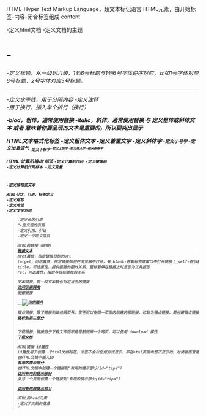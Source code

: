 HTML-Hyper Text Markup Language，超文本标记语言
HTML元素，由开始标签-内容-闭合标签组成
<opening tag>content<closing tag>

<html>-定义html文档
<body>-定义文档的主题
<h1>-<h6>-定义标题，从一级到六级，1到6号标题与1到6号字体逆序对应，比如1号字体对应6号标题，2号字体对应5号标题。
<hr>-定义水平线，用于分隔内容
<!--...-->-定义注释
<br>-用于换行，插入单个折行（换行）

<b>-blod，粗体，通常使用<strong>替换
<i>-italic，斜体，通常使用<em>替换
<b> 与<i> 定义粗体或斜体文本
<strong> 或者 <em>意味着你要呈现的文本是重要的，所以要突出显示

HTML文本格式化标签
<b>-定义粗体文本
<em>-定义着重文字
<i>-定义斜体字
<small>-定义小号字
<strong>-定义加重语气
<sub>-定义下标字
<sup>-定义上标字
<ins>-定义插入字
<del>-定义删除字

HTML‘计算机输出’标签
<code>-定义计算机代码
<kbd>-定义键盘码
<samp>-定义计算机代码样本
<var>-定义变量
<pre>-定义预格式文本

HTML引文，引用，标签定义
<abbr>-定义缩写
<address>-定义地址
<bdo>-定义文字方向
<blockquote>-定义长的引用
<q>-定义短的引用
<cite>-定义引用、引证
<dfn>-定义一个定义项目

HTML超链接（链接）
<a href="url">链接文本</a>
href属性，指定链接目标的url
target，可选属性，指定链接如何在浏览器中打开，有_blank-在新标签或窗口中打开链接；_self-在当前标签或窗口中打开链接。
title，可选属性，提供链接的额外关系，鼠标悬停在链接上时显示为工具提示
rel，可选属性，指定与目标链接的关系

文本链接，将一段文本转化为可点击的链接
<a href="https://www.example.com">访问示例网站</a>
图像链接
<a href="https://www.example.com">
  <img src="example.jpg" alt="示例图片">
</a>
锚点链接，除了链接到其他网页外，您还可以在同一页面内创建内部链接，这称为锚点链接。要创建锚点链接，需要在目标位置使用 <a> 元素定义一个标记，并使用#符号引用该标记。
<a href="#section2">跳转到第二部分</a>
<!-- 在页面中的某个位置 -->
<a name="section2"></a>
下载链接，链接用于下载文件而不是导航到另一个网页，可以使用 download 属性
<a href="document.pdf" download>下载文档</a>

HTML链接-id属性
id属性用于创建一个html文档标签，书签不会以任何方式显示，即在html页面中是不显示的，对读者而言是隐藏的
在HTML文档中插入ID
<a id="tips">有用的提示部分</a>
在HTML文档中创建一个链接到"有用的提示部分(id="tips"）
<a href="#tips">访问有用的提示部分</a>
从另一个页面创建一个链接到"有用的提示部分(id="tips"）
<a href="https://www.runoob.com/html/html-links.html#tips">
访问有用的提示部分</a>

HTML的head元素
<head>-定义了文档的信息
<title>-定义了文档的标题
<base>-定义了页面标签的默认链接地址
<link>-定义了一个文档和外部资源之间的关系
<meta>-定义了HTML文档中的元数据
<script>-定义了客户端的脚本文件
<style>-定义了HTML文档的样式文件

HTML图像标签
<img>-定义图像
<map>-定义图像地图
<area>-定义图像地图中的可点击区域

HTML表格
<table>-定义表格
<th>-table header，定义表头（列的标题）
<tr>-table row，定义表格的每一行
<td>-table data，定义每行中的每个单元格
<caption>-定义表格标题
<colgroup>-定义表格列的数组
<col>-定义用于表格列的属性
<thead>-定义表格的页眉
<tbody>-定义表格主体
<tfoot>-定义表格的页脚